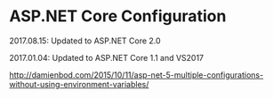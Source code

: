 # ASP.NET Core Configuration

2017.08.15: Updated to ASP.NET Core 2.0

2017.01.04: Updated to ASP.NET Core 1.1 and VS2017


http://damienbod.com/2015/10/11/asp-net-5-multiple-configurations-without-using-environment-variables/
